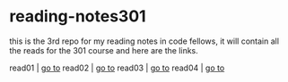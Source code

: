 # reading-notes301

this is the 3rd repo for my reading notes in code fellows, it will contain all the reads for the 301 course and here are the links.

read01 | [go to](https://lawrenceabudubai.github.io/reading-notes301/read01)
read02 | [go to](https://lawrenceabudubai.github.io/reading-notes301/read02)
read03 | [go to](https://lawrenceabudubai.github.io/reading-notes301/read03)
read04 | [go to](https://lawrenceabudubai.github.io/reading-notes301/read04)

